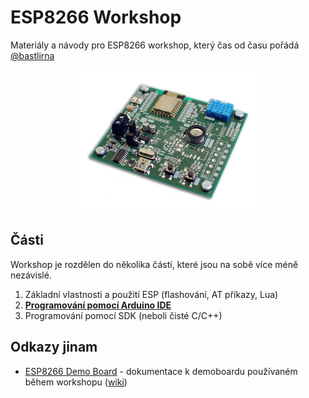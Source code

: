 # ESP8266 Workshop

Materiály a návody pro ESP8266 workshop, který čas od času pořádá [@bastlirna](https://twitter.com/bastlirna)

<p align="center">
<img src="https://raw.githubusercontent.com/bastlirna/esp8266-workshop/master/01-Intro/.images/demoboard-mini.jpg" alt="ESP8266 Demo Board">
</p>

## Části

Workshop je rozdělen do několika částí, které jsou na sobě více méně nezávislé.

1. Základní vlastnosti a použití ESP (flashování, AT příkazy, Lua)
2. **[Programování pomocí Arduino IDE](https://github.com/bastlirna/esp8266-workshop/tree/master/02-Arduino)**
3. Programování pomocí SDK (neboli čisté C/C++)

## Odkazy jinam

- [ESP8266 Demo Board](https://github.com/bastlirna/esp8266-board) - dokumentace k demoboardu používaném během workshopu ([wiki](https://github.com/bastlirna/esp8266-board/wiki))
